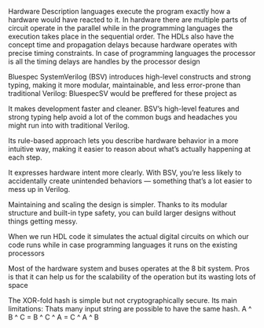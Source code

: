 Hardware Description languages execute the program exactly how a hardware would have reacted to it. In hardware there are multiple parts of circuit operate in the parallel while in the programming languages the execution takes place in the sequential order.
The HDLs also have the concept time and propagation delays because hardware 
operates with precise timing constraints. In case of programming languages the 
processor is all the timing delays are handles by the processor design

Bluespec SystemVerilog (BSV) introduces high-level constructs and strong typing, making it more modular, maintainable, and less error-prone than traditional Verilog:
BluespecSV would be preffered for these project as

It makes development faster and cleaner. BSV’s high-level features and strong typing help avoid a lot of the common bugs and headaches you might run into with traditional Verilog.

Its rule-based approach lets you describe hardware behavior in a more intuitive way, making it easier to reason about what’s actually happening at each step.

It expresses hardware intent more clearly. With BSV, you’re less likely to accidentally create unintended behaviors — something that’s a lot easier to mess up in Verilog.

Maintaining and scaling the design is simpler. Thanks to its modular structure and built-in type safety, you can build larger designs without things getting messy.


When we run HDL code it simulates the actual digital circuits on which our code 
runs while in case programming languages it runs on the existing processors

Most of the hardware system and buses operates at the 8 bit system. 
Pros is that it can help us for the scalability of the operation but its wasting lots of 
space

The XOR-fold hash is simple but not cryptographically secure. Its main limitations: Thats many input string are possible to have the same hash.
A ^ B ^ C = B ^ C ^ A = C ^ A ^ B
